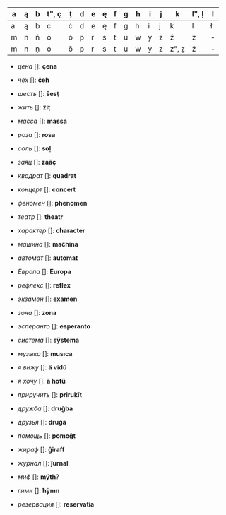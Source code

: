 |a|ą|b|t", ç|ṭ|d|e|ę|f|g|h|i|j|k|l", ḷ|l|
|-|-|-|-|-|-|-|-|-|-|-|-|-|-|-|-|
|a|ą|b|c|ć|d|e|ę|f|g|h|i|j|k|l|ł|
|m|n|ń|o|ó|p|r|s|t|u|w|y|z|ź|ż|-|
|m|n|ṇ|o|ǒ|p|r|s|t|u|w|y|z|z", ẓ|ẑ|-|


* *цена* []: **çena**
* *чех* []: **ĉeh**
* *шесть* []: **ŝesṭ**
* *жить* []: **ẑiṭ**

* *масса* []: **massa**
* *роза* []: **rosa**

* *соль* []: **soḷ**
* *заяц* []: **zaäç**

* *квадрат* []: **quadrat**
* *концерт* []: **concert**

* *феномен* []: **phenomen**
* *театр* []: **theatr**
* *характер* []: **character**
* *машина* []: **maĉhina**

* *автомат* []: **automat**
* *Европа* []: **Europa**

* *рефлекс* []: **reflex**
* *экзамен* []: **examen**
* *зона* []: **zona**

* *эсперанто* []: **esperanto**
* *система* []: **sÿstema**
* *музыка* []: **musıca**
* *я вижу* []: **ä vidũ**
* *я хочу* []: **ä hotũ**
* *приручить* []: **prirukĩṭ**
* *дружба* []: **druĝba**
* *друзья* []: **druġä**
* *помощь* []: **pomoĝṭ**
* *жираф* []: **ĝiraff**
* *журнал* []: **ĵurnal**
* *миф* []: **mÿth**?
* *гимн* []: **ħÿmn**
* *резервация* []: **reservatĭa**

